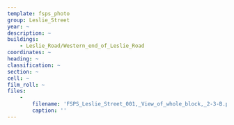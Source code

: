 ```yaml
---
template: fsps_photo
group: Leslie_Street
year: ~
description: ~
buildings:
    - Leslie_Road/Western_end_of_Leslie_Road
coordinates: ~
heading: ~
classification: ~
section: ~
cell: ~
film_roll: ~
files:
    -
        filename: 'FSPS_Leslie_Street_001,_View_of_whole_block,_2-3-B.png'
        caption: ''
---
```

